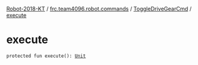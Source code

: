 [Robot-2018-KT](../../index.md) / [frc.team4096.robot.commands](../index.md) / [ToggleDriveGearCmd](index.md) / [execute](./execute.md)

# execute

`protected fun execute(): `[`Unit`](https://kotlinlang.org/api/latest/jvm/stdlib/kotlin/-unit/index.html)
